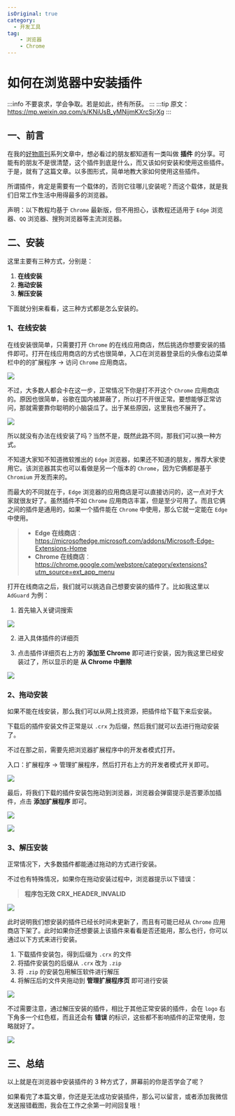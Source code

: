 ```yaml
---
isOriginal: true
category:
  - 开发工具
tag:
    - 浏览器
    - Chrome
---
```

# 如何在浏览器中安装插件

:::info
不要哀求，学会争取。若是如此，终有所获。
:::
:::tip
原文：https://mp.weixin.qq.com/s/KNiUsB_yMNjjmKXrcSjrXg
:::

## 一、前言

在我的[好物周刊](https://mp.weixin.qq.com/mp/appmsgalbum?__biz=MzIyNTg2MjkzNw==&action=getalbum&album_id=2884869589325889537&scene=173&from_msgid=2247498110&from_itemidx=1&count=3&nolastread=1#wechat_redirect)系列文章中，想必看过的朋友都知道有一类叫做 **插件** 的分享。可能有的朋友不是很清楚，这个插件到底是什么，而又该如何安装和使用这些插件。于是，就有了这篇文章。以多图形式，简单地教大家如何使用这些插件。

所谓插件，肯定是需要有一个载体的，否则它往哪儿安装呢？而这个载体，就是我们日常工作生活中用得最多的浏览器。

声明：以下教程均基于 `Chrome` 最新版，但不用担心，该教程还适用于 `Edge` 浏览器、`QQ` 浏览器、搜狗浏览器等主流浏览器。

## 二、安装

这里主要有三种方式，分别是：

1.   **在线安装**
2.   **拖动安装**
3.   **解压安装**

下面就分别来看看，这三种方式都是怎么安装的。

### 1、在线安装

在线安装很简单，只需要打开 `Chrome` 的在线应用商店，然后挑选你想要安装的插件即可。打开在线应用商店的方式也很简单，入口在浏览器登录后的头像右边菜单栏中的的扩展程序 -> 访问 `Chrome` 应用商店。

![](assets/image-20230709152104624.4ltzk0nd2nc0.webp)

不过，大多数人都会卡在这一步，正常情况下你是打不开这个 `Chrome` 应用商店的。原因也很简单，谷歌在国内被屏蔽了，所以打不开很正常。要想能够正常访问，那就需要靠你聪明的小脑袋瓜了。出于某些原因，这里我也不展开了。

![](assets/6.2au71x2dr8g0.webp)

所以就没有办法在线安装了吗？当然不是，既然此路不同，那我们可以换一种方式。

不知道大家知不知道微软推出的 `Edge` 浏览器，如果还不知道的朋友，推荐大家使用它。该浏览器其实也可以看做是另一个版本的 `Chrome`，因为它俩都是基于 `Chromium` 开发而来的。

而最大的不同就在于，`Edge` 浏览器的应用商店是可以直接访问的，这一点对于大家就很友好了。虽然插件不如 `Chrome` 应用商店丰富，但是至少可用了。而且它俩之间的插件是通用的，如果一个插件能在 `Chrome` 中使用，那么它就一定能在 `Edge` 中使用。

>   -   **Edge 在线商店**：https://microsoftedge.microsoft.com/addons/Microsoft-Edge-Extensions-Home
>   -   **Chrome 在线商店**：https://chrome.google.com/webstore/category/extensions?utm_source=ext_app_menu

打开在线商店之后，我们就可以挑选自己想要安装的插件了。比如我这里以 `AdGuard` 为例：

1.   首先输入关键词搜索

![](assets/image-20230709153645092.rhof4fm5jxs.webp)

2.   进入具体插件的详细页

3.   点击插件详细页右上方的 **添加至 Chrome** 即可进行安装，因为我这里已经安装过了，所以显示的是 **从 Chrome 中删除**

![](assets/image-20230709153751994.1l0zd5c3lgw.webp)

### 2、拖动安装

如果不能在线安装，那么我们可以从网上找资源，把插件给下载下来后安装。

下载后的插件安装文件正常是以 `.crx` 为后缀，然后我们就可以去进行拖动安装了。

不过在那之前，需要先把浏览器扩展程序中的开发者模式打开。

入口：扩展程序 -> 管理扩展程序，然后打开右上方的开发者模式开关即可。

![](assets/image-20230709155635609.4xclznd3gnc.webp)

最后，将我们下载的插件安装包拖动到浏览器，浏览器会弹窗提示是否要添加插件，点击 **添加扩展程序** 即可。

![](assets/drag.gif)

![](assets/image-20230709160612738.3lzpr3pdq960.webp)

### 3、解压安装

正常情况下，大多数插件都能通过拖动的方式进行安装。

不过也有特殊情况，如果你在拖动安装过程中，浏览器提示以下错误：

>   **程序包无效 CRX_HEADER_INVALID**

![](assets/1886431-20200322212047493-448217841.7k3wkwefcs00.webp)

此时说明我们想安装的插件已经长时间未更新了，而且有可能已经从 `Chrome` 应用商店下架了。此时如果你还想要装上该插件来看看是否还能用，那么也行，你可以通过以下方式来进行安装。

1.   下载插件安装包，得到后缀为 `.crx` 的文件
2.   将插件安装包的后缀从 `.crx` 改为 `.zip`
3.   将 `.zip` 的安装包用解压软件进行解压
4.   将解压后的文件夹拖动到 **管理扩展程序页** 即可进行安装

![](assets/unzip.gif)

不过需要注意，通过解压安装的插件，相比于其他正常安装的插件，会在 `logo` 右下角多一个红色框，而且还会有 **错误** 的标识，这些都不影响插件的正常使用，忽略就好了。

![](assets/image-20230709173937874.60pwrypwlcw0.webp)

## 三、总结

以上就是在浏览器中安装插件的 3 种方式了，屏幕前的你是否学会了呢？

如果看完了本篇文章，你还是无法成功安装插件，那么可以留言，或者添加我微信发送报错截图，我会在工作之余第一时间回复哦！